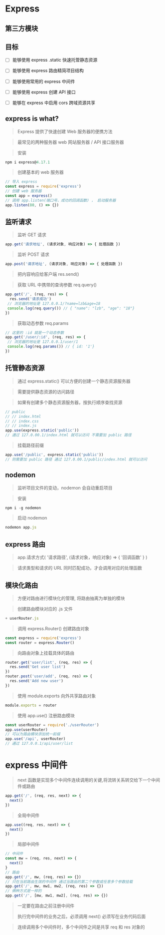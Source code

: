 
# Express

## 第三方模块

## 目标

- [ ] 能够使用 express .static 快速托管静态资源

- [ ] 能够使用 express 路由精简项目结构

- [ ] 能够使用常用的 express 中间件

- [ ] 能够使用 express 创建 API 接口

- [ ] 能够在 express 中启用 cors 跨域资源共享

## express is what?

> Express 提供了快速创建 Web 服务器的便携方法

> 最常见的两种服务器 web 网站服务器 / API 接口服务器

> 安装

```js
npm i express@4.17.1
```

> 创建基本的 web 服务器

```js
// 导入 express
const express = require('express')
// 创建 web 服务器
const app = express()
// 调用 app.listen(端口号，成功的回调函数) ， 启动服务器
app.listen(80, () => {})
```

## 监听请求

> 监听 GET 请求

```js
app.get('请求地址', (请求对象, 响应对象) => { 处理函数 })
```

> 监听 POST 请求

```js
app.post('请求地址', (请求对象, 响应对象) => { 处理函数 })
```

> 把内容响应给客户端 res.send()

> 获取 URL 中携带的查询参数 req.query()

```js
app.get('/', (req, res) => {
  res.send('请求成功')
 // 浏览器的地址是 127.0.0.1/?name=lzb&age=18
 console.log(req.query()) // { "name": "lzb", "age": "18"}
})
```

> 获取动态参数 req.params

```js
// 这里的 :id 就是一个动态参数
app.get('/user/:id', (req, res) => {
 // 浏览器的地址是 127.0.0.1/user/1
 console.log(req.params()) // { id: '1'}
})
```

## 托管静态资源

> 通过 express.static() 可以方便的创建一个静态资源服务器

> 需要提供静态资源的访问路径

> 如果有创建多个静态资源服务器，按执行顺序查找资源

```js
// public
// // index.html
// // index.css
// // index.js
app.use(express.static('public'))
// 通过 127.0.00.1/index.html 就可以访问 不需要加 public 路径
```

> 挂载路径前缀

```js
app.use('/public', express.static('public'))
// 则需要加 public 路径 通过 127.0.00.1/public/index.html 就可以访问 
```

## nodemon

> 监听项目文件的变动，nodemon 会自动重启项目

> 安装

```js
npm i -g nodemon
```

> 启动 nodemon

```js
nodemon app.js
```

## express 路由

> app.请求方式( '请求路径', (请求对象，响应对象) => { '回调函数' } )

> 请求类型和请求的 URL 同时匹配成功，才会调用对应的处理函数

## 模块化路由

> 方便对路由进行模块化的管理, 将路由抽离为单独的模块

> 创建路由模块对应的 .js 文件 

```js
+ userRouter.js
```

> 调用 express.Router() 创建路由对象

```js
const express = require('express')
const router = express.Router()
```

> 向路由对象上挂载具体的路由

```js
router.get('user/list', (req, res) => {
  res.send('Get user list')
})
router.post('user/add', (req, res) => {
  res.send('Add new user')
})
```

> 使用 module.exports 向外共享路由对象

```js
module.exports = router
```

> 使用 app.use() 注册路由模块

```js
const userRouter = require('./userRouter')
app.use(userRouter)
// 可以为路由模块添加统一前缀
app.use('/api', userRouter)
// 通过 127.0.0.1/api/user/list 
```

# express 中间件

> next 函数是实现多个中间件连续调用的关键,将流转关系转交给下一个中间件或路由

```js
app.get('/', (req, res, next) => {
  next()
})
```

> 全局中间件

```js
app.use((req, res, next) => {
  next()
})
```

> 局部中间件

```js
// 中间件
const mw = (req, res, next) => {
  next()
}
// 路由
app.get('/', mw, (req, res) => {})
// 只在当前路由生效的中间件 通过当路由的第二个参数或任意多个参数挂载
app.get('/', mw, mw1, mw2, (req, res) => {})
// 俩种方式是一样的
app.get('/', [mw, mw1, mw2], (req, res) => {})
```

> 一定要在路由之前注册中间件
> 
> 执行完中间件的业务之后，必须调用 next() 必须写在业务代码后面

> 连续调用多个中间件时，多个中间件之间是共享 req 和 res 对象的
